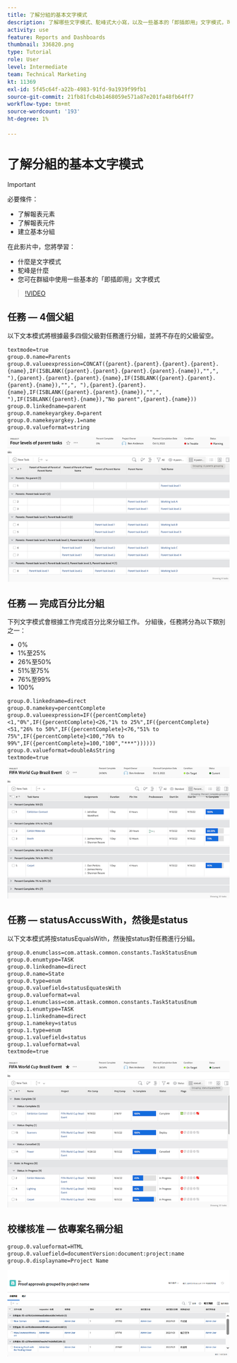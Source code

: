 ```yaml
---
title: 了解分組的基本文字模式
description: 了解哪些文字模式、駝峰式大小寫，以及一些基本的「即插即用」文字模式，可在Workfront的分組中使用。
activity: use
feature: Reports and Dashboards
thumbnail: 336820.png
type: Tutorial
role: User
level: Intermediate
team: Technical Marketing
kt: 11369
exl-id: 5f45c64f-a22b-4983-91fd-9a1939f99fb1
source-git-commit: 21fb81fcb4b1468059e571a87e201fa48fb64ff7
workflow-type: tm+mt
source-wordcount: '193'
ht-degree: 1%

---
```


# 了解分組的基本文字模式

>[!IMPORTANT]
>
>必要條件：
>
>* 了解報表元素
>* 了解報表元件
>* 建立基本分組


在此影片中，您將學習：

* 什麼是文字模式
* 駝峰是什麼
* 您可在群組中使用一些基本的「即插即用」文字模式

>[!VIDEO](https://video.tv.adobe.com/v/3410641/?quality=12)

## 任務 — 4個父組

以下文本模式將根據最多四個父級對任務進行分組，並將不存在的父級留空。

```
textmode=true
group.0.name=Parents
group.0.valueexpression=CONCAT({parent}.{parent}.{parent}.{parent}.{name},IF(ISBLANK({parent}.{parent}.{parent}.{parent}.{name}),"",", "),{parent}.{parent}.{parent}.{name},IF(ISBLANK({parent}.{parent}.{parent}.{name}),"",", "),{parent}.{parent}.{name},IF(ISBLANK({parent}.{parent}.{name}),"",", "),IF(ISBLANK({parent}.{name}),"No parent",{parent}.{name}))
group.0.linkedname=parent
group.0.namekeyargkey.0=parent
group.0.namekeyargkey.1=name
group.0.valueformat=string
```

![顯示按4個父項分組的項目任務的螢幕影像](assets/4-parents-grouping.png)


## 任務 — 完成百分比分組

下列文字模式會根據工作完成百分比來分組工作。 分組後，任務將分為以下類別之一：

* 0%
* 1%至25%
* 26%至50%
* 51%至75%
* 76%至99%
* 100%

```
group.0.linkedname=direct
group.0.namekey=percentComplete
group.0.valueexpression=IF({percentComplete}<1,"0%",IF({percentComplete}<26,"1% to 25%",IF({percentComplete}<51,"26% to 50%",IF({percentComplete}<76,"51% to 75%",IF({percentComplete}<100,"76% to 99%",IF({percentComplete}=100,"100","***"))))))
group.0.valueformat=doubleAsString
textmode=true
```

![顯示依完成百分比分組的專案工作的螢幕影像](assets/percent-complete-grouping.png)

## 任務 — statusAccussWith，然後是status

以下文本模式將按statusEqualsWith，然後按status對任務進行分組。

```
group.0.enumclass=com.attask.common.constants.TaskStatusEnum
group.0.enumtype=TASK
group.0.linkedname=direct
group.0.name=State
group.0.type=enum
group.0.valuefield=statusEquatesWith
group.0.valueformat=val
group.1.enumclass=com.attask.common.constants.TaskStatusEnum
group.1.enumtype=TASK
group.1.linkedname=direct
group.1.namekey=status
group.1.type=enum
group.1.valuefield=status
group.1.valueformat=val
textmode=true
```

![螢幕影像，顯示依statusEqualsWith分組的專案任務](assets/status-equates-with.png)


## 校樣核准 — 依專案名稱分組

```
group.0.valueformat=HTML
group.0.valuefield=documentVersion:document:project:name
group.0.displayname=Project Name
```

![螢幕影像，顯示依專案名稱分組的校樣核准](assets/proof-approvals-grouped-by-project-name.png)

